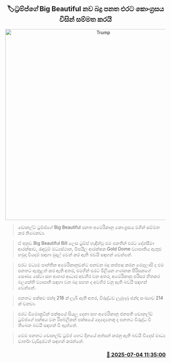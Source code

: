 <p align='center'><b><h2 align='center' title='Trump's Big Beautiful New Tax Bill Passed by Congress'>🏷ට්‍රම්ප්ගේ Big Beautiful නව බදු පනත එරට කොංග්‍රසය විසින් සම්මත කරයි</h2></b></p>
<p align='center'><img src='https://helakuru.sgp1.cdn.digitaloceanspaces.com/esana/images/lib/donald-trump-2025.jpg' width='600' alt='Trump's Big Beautiful New Tax Bill Passed by Congress'></p>

> ඩොනල්ට් ට්‍රම්ප්ගේ Big Beautiful පනත අමෙරිකානු කොංග්‍රසය මගින් සම්මත කර තිබෙනවා.

> ඒ අනුව Big Beautiful Bill ලෙස ට්‍රම්ප් හැඳින්වූ එම පනතින් එරට දේශසීමා ආරක්ෂාව, රැඳවුම් මධ්‍යස්ථාන, මිසයිල ආරක්ෂක Gold Dome ව්‍යාපෘතිය ඇතුළු හමුදා වියදම් සඳහා මුදල් වෙන් කර ඇති බවයි සඳහන් වෙන්නේ.

> එරට මධ්‍යම පාන්තික අමෙරිකානුවන්ට පනවන බදු කප්පාදු කරන රෙගුලාසි ද එම පනතට ඇතුළත් කර ඇති අතර, එමගින් එරට මිලියන ගණනක පිරිසකගේ සෞඛ්‍ය සේවා සහ ආහාර ආධාර අවහිර වන අතර, අමෙරිකානු පරිසර හිතකර බලශක්ති ව්‍යාපෘති සඳහා වන බදු සහන ද අවහිර වනු ඇති බවයි සඳහන් වෙන්නේ.

> පනතට පක්ෂව ඡන්ද 218 ක් ලැබී ඇති අතර, විරුද්ධව ලැබුණු ඡන්ද සංඛ්‍යාව 214 ක් වනවා.

> එරට ඩිමොක්‍රටික් පක්ෂයේ සියලු දෙනා සහ අමෙරිකානු ජනපති ඩොනල්ඩ් ට්‍රම්ප්ගේ පක්ෂය වන රිපබ්ලිකන් පක්ෂයේ දෙදෙනෙකු ද පනතට විරුද්ධ වී තිබෙන බවයි සඳහන් වී ඇත්තේ.

> මෙම පනතට ඩොනල්ඩ් ට්‍රම්ප් හෙට දිනයේ අත්සන් කරනු ඇති බවයි විදෙස් මාධ්‍ය වාර්තා වැඩිදුරටත් සඳහන් කරන්නේ.



<h3 align='right'><a href='https://www.helakuru.lk/esana/p/111582/'>📅 2025-07-04 11:35:00</a></h3>
